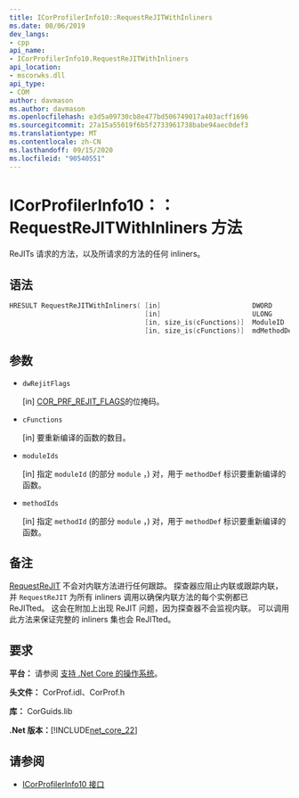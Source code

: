 ```yaml
---
title: ICorProfilerInfo10::RequestReJITWithInliners
ms.date: 08/06/2019
dev_langs:
- cpp
api_name:
- ICorProfilerInfo10.RequestReJITWithInliners
api_location:
- mscorwks.dll
api_type:
- COM
author: davmason
ms.author: davmason
ms.openlocfilehash: e3d5a09730cb8e477bd506749017a403acff1696
ms.sourcegitcommit: 27a15a55019f6b5f2733961738babe94aec0def3
ms.translationtype: MT
ms.contentlocale: zh-CN
ms.lasthandoff: 09/15/2020
ms.locfileid: "90540551"
---
```

# <a name="icorprofilerinfo10requestrejitwithinliners-method"></a>ICorProfilerInfo10：： RequestReJITWithInliners 方法

ReJITs 请求的方法，以及所请求的方法的任何 inliners。

## <a name="syntax"></a>语法

```cpp
HRESULT RequestReJITWithInliners( [in]                       DWORD       dwRejitFlags,
                                  [in]                       ULONG       cFunctions,
                                  [in, size_is(cFunctions)]  ModuleID    moduleIds[],
                                  [in, size_is(cFunctions)]  mdMethodDef methodIds[]);
```

## <a name="parameters"></a>参数

- `dwRejitFlags`

  \[in] [COR_PRF_REJIT_FLAGS](cor-prf-rejit-flags-enumeration.md)的位掩码。

- `cFunctions`

  \[in] 要重新编译的函数的数目。

- `moduleIds`

  \[in] 指定 `moduleId` (的部分 `module` ，) 对，用于 `methodDef` 标识要重新编译的函数。

- `methodIds`

  \[in] 指定 `methodId` (的部分 `module` ，) 对，用于 `methodDef` 标识要重新编译的函数。

## <a name="remarks"></a>备注

[RequestReJIT](icorprofilerinfo4-requestrejit-method.md) 不会对内联方法进行任何跟踪。 探查器应阻止内联或跟踪内联，并 `RequestReJIT` 为所有 inliners 调用以确保内联方法的每个实例都已 ReJITted。 这会在附加上出现 ReJIT 问题，因为探查器不会监视内联。 可以调用此方法来保证完整的 inliners 集也会 ReJITted。

## <a name="requirements"></a>要求

**平台：** 请参阅 [支持 .Net Core 的操作系统](../../../core/install/windows.md?pivots=os-windows)。

**头文件：** CorProf.idl、CorProf.h

**库：** CorGuids.lib

**.Net 版本：**[!INCLUDE[net_core_22](../../../../includes/net-core-30-md.md)]

## <a name="see-also"></a>请参阅

- [ICorProfilerInfo10 接口](icorprofilerinfo10-interface.md)
